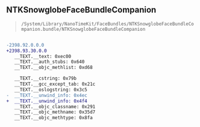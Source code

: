 ## NTKSnowglobeFaceBundleCompanion

> `/System/Library/NanoTimeKit/FaceBundles/NTKSnowglobeFaceBundleCompanion.bundle/NTKSnowglobeFaceBundleCompanion`

```diff

-2398.92.0.0.0
+2398.93.30.0.0
   __TEXT.__text: 0xec00
   __TEXT.__auth_stubs: 0x640
   __TEXT.__objc_methlist: 0xd68

   __TEXT.__cstring: 0x79b
   __TEXT.__gcc_except_tab: 0x21c
   __TEXT.__oslogstring: 0x3c5
-  __TEXT.__unwind_info: 0x4ec
+  __TEXT.__unwind_info: 0x4f4
   __TEXT.__objc_classname: 0x291
   __TEXT.__objc_methname: 0x35d7
   __TEXT.__objc_methtype: 0x8fa

```
